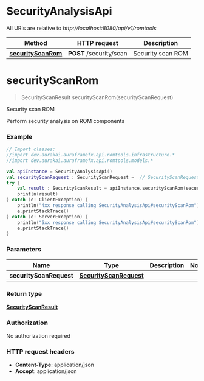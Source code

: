 # SecurityAnalysisApi

All URIs are relative to *http://localhost:8080/api/v1/romtools*

| Method | HTTP request | Description |
| ------------- | ------------- | ------------- |
| [**securityScanRom**](SecurityAnalysisApi.md#securityScanRom) | **POST** /security/scan | Security scan ROM |


<a id="securityScanRom"></a>
# **securityScanRom**
> SecurityScanResult securityScanRom(securityScanRequest)

Security scan ROM

Perform security analysis on ROM components

### Example
```kotlin
// Import classes:
//import dev.aurakai.auraframefx.api.romtools.infrastructure.*
//import dev.aurakai.auraframefx.api.romtools.models.*

val apiInstance = SecurityAnalysisApi()
val securityScanRequest : SecurityScanRequest =  // SecurityScanRequest | 
try {
    val result : SecurityScanResult = apiInstance.securityScanRom(securityScanRequest)
    println(result)
} catch (e: ClientException) {
    println("4xx response calling SecurityAnalysisApi#securityScanRom")
    e.printStackTrace()
} catch (e: ServerException) {
    println("5xx response calling SecurityAnalysisApi#securityScanRom")
    e.printStackTrace()
}
```

### Parameters
| Name | Type | Description  | Notes |
| ------------- | ------------- | ------------- | ------------- |
| **securityScanRequest** | [**SecurityScanRequest**](SecurityScanRequest.md)|  | |

### Return type

[**SecurityScanResult**](SecurityScanResult.md)

### Authorization

No authorization required

### HTTP request headers

 - **Content-Type**: application/json
 - **Accept**: application/json

